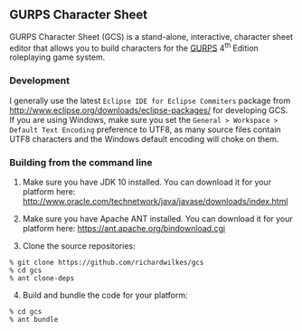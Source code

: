 ## GURPS Character Sheet

GURPS Character Sheet (GCS) is a stand-alone, interactive, character sheet
editor that allows you to build characters for the
[GURPS](http://www.sjgames.com/gurps) 4<sup>th</sup> Edition roleplaying game
system.

### Development

I generally use the latest `Eclipse IDE for Eclipse Commiters` package from
http://www.eclipse.org/downloads/eclipse-packages/ for developing GCS. If you
are using Windows, make sure you set the
`General > Workspace > Default Text Encoding` preference to UTF8, as many
source files contain UTF8 characters and the Windows default encoding will
choke on them.

### Building from the command line

1. Make sure you have JDK 10 installed. You can download it for your platform
   here: http://www.oracle.com/technetwork/java/javase/downloads/index.html

2. Make sure you have Apache ANT installed. You can download it for your
   platform here: https://ant.apache.org/bindownload.cgi

3. Clone the source repositories:

  ```
  % git clone https://github.com/richardwilkes/gcs
  % cd gcs
  % ant clone-deps
  ```

4. Build and bundle the code for your platform:

  ```
  % cd gcs
  % ant bundle
  ```
